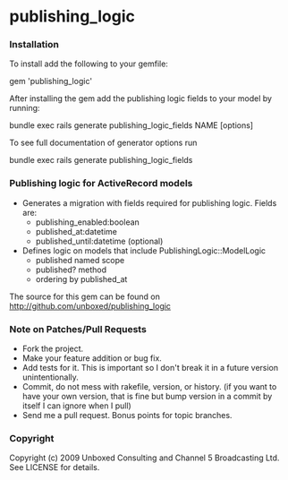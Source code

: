 # publishing_logic

### Installation

To install add the following to your gemfile:

  gem 'publishing_logic'

After installing the gem add the publishing logic fields to your model by running:

  bundle exec rails generate publishing_logic_fields NAME [options]

To see full documentation of generator options run

  bundle exec rails generate publishing_logic_fields

### Publishing logic for ActiveRecord models

* Generates a migration with fields required for publishing logic. Fields are:
  * publishing_enabled:boolean
  * published_at:datetime
  * published_until:datetime (optional)
* Defines logic on models that include PublishingLogic::ModelLogic
  * published named scope
  * published? method
  * ordering by published_at

The source for this gem can be found on http://github.com/unboxed/publishing_logic


### Note on Patches/Pull Requests

* Fork the project.
* Make your feature addition or bug fix.
* Add tests for it. This is important so I don't break it in a
  future version unintentionally.
* Commit, do not mess with rakefile, version, or history.
  (if you want to have your own version, that is fine but
   bump version in a commit by itself I can ignore when I pull)
* Send me a pull request. Bonus points for topic branches.


### Copyright

Copyright (c) 2009 Unboxed Consulting and Channel 5 Broadcasting Ltd. See LICENSE for details.
